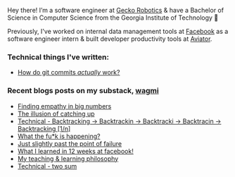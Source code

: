 Hey there! I’m a software engineer at [Gecko Robotics](https://www.geckorobotics.com/) & have a Bachelor of Science in Computer Science from the Georgia Institute of Technology 🐝 

Previously, I've worked on internal data management tools at [Facebook](https://facebook.com) as a software engineer intern & built developer productivity tools at [Aviator](https://aviator.co).

### Technical things I've written: 
- [How do git commits *actually* work?](https://www.aviator.co/blog/how-do-git-commits-actually-work/)

### Recent blogs posts on my substack, [wagmi](https://letswin.substack.com/)
- [Finding empathy in big numbers](https://open.substack.com/pub/letswin/p/finding-empathy-in-big-numbers)
- [The illusion of catching up](https://open.substack.com/pub/letswin/p/the-illusion-of-catching-up)
- [Technical - Backtracking -> Backtrackin -> Backtracki -> Backtracin -> Backtracking [1/n]](https://letswin.substack.com/p/technical-smack-down-backtracking)
- [What the fu*k is happening?](https://letswin.substack.com/p/what-the-fuk-is-happening)
- [Just slightly past the point of failure](https://letswin.substack.com/p/just-slightly-past-the-point-of-failure)
- [What I learned in 12 weeks at facebook!](https://letswin.substack.com/p/what-how-much-can-you-expect-to-learn)
- [My teaching & learning philosophy](https://letswin.substack.com/p/my-teaching-learning-philosophy)
- [Technical - two sum](https://letswin.substack.com/p/technical-smack-down-two-sum)




<!--
**ohcnivek/ohcnivek** is a ✨ _special_ ✨ repository because its `README.md` (this file) appears on your GitHub profile.
